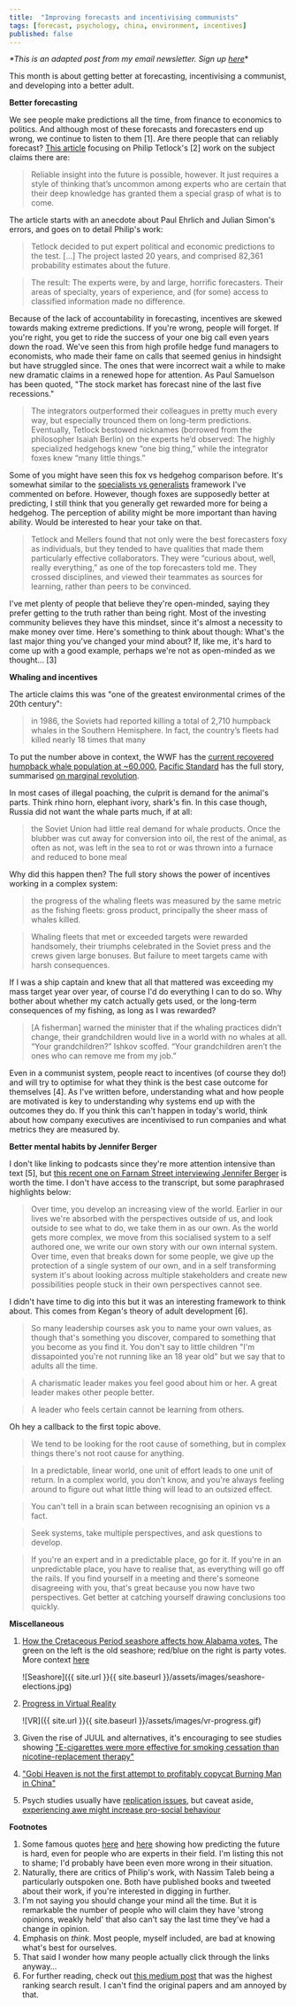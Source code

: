 ```yaml
---
title:  "Improving forecasts and incentivising communists"
tags: [forecast, psychology, china, environment, incentives]
published: false
---
```


*\*This is an adapted post from my email newsletter. Sign up [here](https://avoidboringpeople.substack.com/ 'sign up')*\*

This month is about getting better at forecasting, incentivising a communist, and developing into a better adult. 

**Better forecasting**

We see people make predictions all the time, from finance to economics to politics. And although most of these forecasts and forecasters end up wrong, we continue to listen to them \[1\]. Are there people that can reliably forecast? [This article](https://www.theatlantic.com/magazine/archive/2019/06/how-to-predict-the-future/588040/ "atlantic article") focusing on Philip Tetlock's \[2\] work on the subject claims there are:

> Reliable insight into the future is possible, however. It just requires a style of thinking that’s uncommon among experts who are certain that their deep knowledge has granted them a special grasp of what is to come.

The article starts with an anecdote about Paul Ehrlich and Julian Simon's errors, and goes on to detail Philip's work:

> Tetlock decided to put expert political and economic predictions to the test. \[...\] The project lasted 20 years, and comprised 82,361 probability estimates about the future.

> The result: The experts were, by and large, horrific forecasters. Their areas of specialty, years of experience, and (for some) access to classified information made no difference.

Because of the lack of accountability in forecasting, incentives are skewed towards making extreme predictions. If you're wrong, people will forget. If you're right, you get to ride the success of your one big call even years down the road. We've seen this from high profile hedge fund managers to economists, who made their fame on calls that seemed genius in hindsight but have struggled since. The ones that were incorrect wait a while to make new dramatic claims in a renewed hope for attention. As Paul Samuelson has been quoted, "The stock market has forecast nine of the last five recessions."

> The integrators outperformed their colleagues in pretty much every way, but especially trounced them on long-term predictions. Eventually, Tetlock bestowed nicknames (borrowed from the philosopher Isaiah Berlin) on the experts he’d observed: The highly specialized hedgehogs knew “one big thing,” while the integrator foxes knew “many little things.”

Some of you might have seen this fox vs hedgehog comparison before. It's somewhat similar to the [specialists vs generalists](https://www.leonlinsx.com/specialists-vs-generalists/) framework I've commented on before. However, though foxes are supposedly better at predicting, I still think that you generally get rewarded more for being a hedgehog. The perception of ability might be more important than having ability. Would be interested to hear your take on that.

> Tetlock and Mellers found that not only were the best forecasters foxy as individuals, but they tended to have qualities that made them particularly effective collaborators. They were “curious about, well, really everything,” as one of the top forecasters told me. They crossed disciplines, and viewed their teammates as sources for learning, rather than peers to be convinced.

I've met plenty of people that believe they're open-minded, saying they prefer getting to the truth rather than being right. Most of the investing community believes they have this mindset, since it's almost a necessity to make money over time. Here's something to think about though: What's the last major thing you've changed your mind about? If, like me, it's hard to come up with a good example, perhaps we're not as open-minded as we thought... \[3\]

**Whaling and incentives**

The article claims this was "one of the greatest environmental crimes of the 20th century":

> in 1986, the Soviets had reported killing a total of 2,710 humpback whales in the Southern Hemisphere. In fact, the country’s fleets had killed nearly 18 times that many

To put the number above in context, the WWF has the [current recovered humpback whale population at ~60,000.](http://wwf.panda.org/our_work/wildlife/profiles/mammals/whales_dolphins/humpback_whale/ "whale") [Pacific Standard](https://psmag.com/social-justice/the-senseless-environment-crime-of-the-20th-century-russia-whaling-67774 "pacific standard") has the full story, summarised [on marginal revolution](https://marginalrevolution.com/marginalrevolution/2019/05/one-of-the-greatest-environmental-crimes-of-the-20th-century.html). 

In most cases of illegal poaching, the culprit is demand for the animal's parts. Think rhino horn, elephant ivory, shark's fin. In this case though, Russia did not want the whale parts much, if at all:

> the Soviet Union had little real demand for whale products. Once the blubber was cut away for conversion into oil, the rest of the animal, as often as not, was left in the sea to rot or was thrown into a furnace and reduced to bone meal

Why did this happen then? The full story shows the power of incentives working in a complex system:

> the progress of the whaling fleets was measured by the same metric as the fishing fleets: gross product, principally the sheer mass of whales killed.

> Whaling fleets that met or exceeded targets were rewarded handsomely, their triumphs celebrated in the Soviet press and the crews given large bonuses. But failure to meet targets came with harsh consequences. 

If I was a ship captain and knew that all that mattered was exceeding my mass target year over year, of course I'd do everything I can to do so. Why bother about whether my catch actually gets used, or the long-term consequences of my fishing, as long as I was rewarded?

> \[A fisherman\] warned the minister that if the whaling practices didn’t change, their grandchildren would live in a world with no whales at all. “Your grandchildren?” Ishkov scoffed. “Your grandchildren aren’t the ones who can remove me from my job.”

Even in a communist system, people react to incentives (of course they do!) and will try to optimise for what they think is the best case outcome for themselves \[4\]. As I've written before, understanding what and how people are motivated is key to understanding why systems end up with the outcomes they do. If you think this can't happen in today's world, think about how company executives are incentivised to run companies and what metrics they are measured by.

**Better mental habits by Jennifer Berger**

I don't like linking to podcasts since they're more attention intensive than text \[5\], but [this recent one on Farnam Street interviewing Jennifer Berger](https://fs.blog/jennifer-garvey-berger/ "Jennifer") is worth the time. I don't have access to the transcript, but some paraphrased highlights below:

> Over time, you develop an increasing view of the world. Earlier in our lives we're absorbed with the perspectives outside of us, and look outside to see what to do, we take them in as our own. As the world gets more complex, we move from this socialised system to a self authored one, we write our own story with our own internal system. Over time, even that breaks down for some people, we give up the protection of a single system of our own, and in a self transforming system it's about looking across multiple stakeholders and create new possibilities people stuck in their own perspectives cannot see.

I didn't have time to dig into this but it was an interesting framework to think about. This comes from Kegan's theory of adult development \[6\].

> So many leadership courses ask you to name your own values, as though that's something you discover, compared to something that you become as you find it. You don't say to little children "I'm dissapointed you're not running like an 18 year old" but we say that to adults all the time.

> A charismatic leader makes you feel good about him or her. A great leader makes other people better.

> A leader who feels certain cannot be learning from others.

Oh hey a callback to the first topic above.

> We tend to be looking for the root cause of something, but in complex things there's not root cause for anything.

> In a predictable, linear world, one unit of effort leads to one unit of return. In a complex world, you don't know, and you're always feeling around to figure out what little thing will lead to an outsized effect.

> You can't tell in a brain scan between recognising an opinion vs a fact.

> Seek systems, take multiple perspectives, and ask questions to develop.

> If you're an expert and in a predictable place, go for it. If you're in an unpredictable place, you have to realise that, as everything will go off the rails. If you find yourself in a meeting and there's someone disagreeing with you, that's great because you now have two perspectives. Get better at catching yourself drawing conclusions too quickly. 

**Miscellaneous**
1. [How the Cretaceous Period seashore affects how Alabama votes.](https://www.reddit.com/r/MapPorn/comments/blwlig/the_cretaceous_period_145_to_66_million_years_ago/ "cretaceous") The green on the left is the old seashore; red/blue on the right is party votes. More context [here](http://www.deepseanews.com/2012/06/how-presidential-elections-are-impacted-by-a-100-million-year-old-coastline/ "deep sea news")
    
    ![Seashore]({{ site.url }}{{ site.baseurl }}/assets/images/seashore-elections.jpg)
2. [Progress in Virtual Reality](https://www.reddit.com/r/gaming/comments/bjmhrr/if_you_think_ready_player_one_isnt_happening_in/ "VR")
    
    ![VR]({{ site.url }}{{ site.baseurl }}/assets/images/vr-progress.gif)
3. Given the rise of JUUL and alternatives, it's encouraging to see studies showing ["E-cigarettes were more effective for smoking cessation than nicotine-replacement therapy"](https://www.nejm.org/doi/full/10.1056/NEJMoa1808779 "nejm")
4. ["Gobi Heaven is not the first attempt to profitably copycat Burning Man in China"](https://chinachannel.org/2019/04/26/chinese-burning-man/ "chinese burn")
5. Psych studies usually have [replication issues](https://www.leonlinsx.com/replicability-crisis/ "replicability"), but caveat aside, [experiencing awe might increase pro-social behaviour](https://greatergood.berkeley.edu/article/item/how_awe_makes_us_generous "awe")

**Footnotes**
1. Some famous quotes [here](https://en.wikiquote.org/wiki/Incorrect_predictions) and [here](https://www.theatlantic.com/magazine/archive/2015/05/the-big-question/389582/) showing how predicting the future is hard, even for people who are experts in their field. I'm listing this not to shame; I'd probably have been even more wrong in their situation.
2. Naturally, there are critics of Philip's work, with Nassim Taleb being a particularly outspoken one. Both have published books and tweeted about their work, if you're interested in digging in further.
3. I'm not saying you should change your mind all the time. But it is remarkable the number of people who will claim they have 'strong opinions, weakly held' that also can't say the last time they've had a change in opinion. 
4. Emphasis on *think*. Most people, myself included, are bad at knowing what's best for ourselves.
5. That said I wonder how many people actually click through the links anyway...
6. For further reading, check out [this medium post](https://medium.com/@NataliMorad/how-to-be-an-adult-kegans-theory-of-adult-development-d63f4311b553 "medium") that was the highest ranking search result. I can't find the original papers and am annoyed by that.
